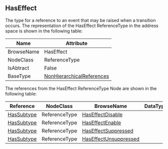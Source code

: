 <!-- objecttype -->
## HasEffect
The type for a reference to an event that may be raised when a transition occurs.
The representation of the HasEffect ReferenceType in the address space is shown in the following table:  

|Name|Attribute|
|---|---|
|BrowseName|HasEffect|
|NodeClass|ReferenceType|
|IsAbtract|False|
|BaseType|[NonHierarchicalReferences](../../../Part3/ReferenceTypes/NonHierarchicalReferences/readme.md)|

The references from the HasEffect ReferenceType Node are shown in the following table:  

|Reference|NodeClass|BrowseName|DataType|TypeDefinition|ModellingRule|
|---|---|---|---|---|---|
|[HasSubtype](../../../Part3/ReferenceTypes/HasSubtype/readme.md)|ReferenceType|[HasEffectDisable](#HasEffectDisable)||||
|[HasSubtype](../../../Part3/ReferenceTypes/HasSubtype/readme.md)|ReferenceType|[HasEffectEnable](#HasEffectEnable)||||
|[HasSubtype](../../../Part3/ReferenceTypes/HasSubtype/readme.md)|ReferenceType|[HasEffectSuppressed](#HasEffectSuppressed)||||
|[HasSubtype](../../../Part3/ReferenceTypes/HasSubtype/readme.md)|ReferenceType|[HasEffectUnsuppressed](#HasEffectUnsuppressed)||||


